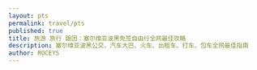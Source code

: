 ```yaml
---
layout: pts
permalink: travel/pts
published: true
title: 旅游 旅行 跟团：塞尔维亚波黑免签自由行全网最佳攻略 
description: 塞尔维亚波黑公交、汽车大巴、火车、出租车、打车、包车全网最佳指南
author: ROCEYS
---
```


